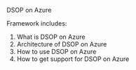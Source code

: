 DSOP on Azure

Framework includes:
1. What is DSOP on Azure
2. Architecture of DSOP on Azure
3. How to use DSOP on Azure
4. How to get support for DSOP on Azure
